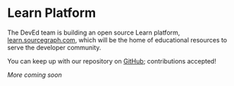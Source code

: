 # Learn Platform

The DevEd team is building an open source Learn platform, [learn.sourcegraph.com](https://learn.sourcegraph.com/), which will be the home of educational resources to serve the developer community.

You can keep up with our repository on [GitHub](https://github.com/sourcegraph/learn); contributions accepted!

_More coming soon_
